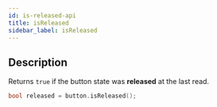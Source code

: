 ```yaml
---
id: is-released-api
title: isReleased
sidebar_label: isReleased
---
```


## Description

Returns `true` if the button state was **released** at the last read.

```cpp
bool released = button.isReleased();
```
